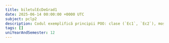 ```yaml
---
title: biletulEcDeGrad1
date: 2025-06-14 00:00:00 +0000 UTC
subject: pclp2
description: Codul exemplifică principii POO: clase (`Ec1`, `Ec2`), moștenire (`Ec2` derivă din `Ec1`) și supraîncărcarea operatorilor (`operator+`). Sunt folosiți și constructori pentru inițializare.
tags: []
uniYearAndSemester: 12
---
```



